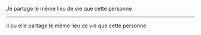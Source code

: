 Je partage le même lieu de vie que cette personne

---

Il ou elle partage le même lieu de vie que cette personne

